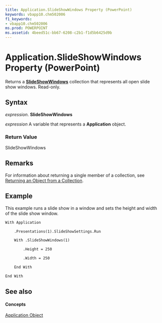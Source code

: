 ```yaml
---
title: Application.SlideShowWindows Property (PowerPoint)
keywords: vbapp10.chm502006
f1_keywords:
- vbapp10.chm502006
ms.prod: POWERPOINT
ms.assetid: 4beed51c-bb67-6208-c2b1-f1d5b6425d9b
---
```



# Application.SlideShowWindows Property (PowerPoint)

Returns a  **[SlideShowWindows](slideshowwindows-object-powerpoint.md)** collection that represents all open slide show windows. Read-only.


## Syntax

 _expression_. **SlideShowWindows**

 _expression_ A variable that represents a **Application** object.


### Return Value

SlideShowWindows


## Remarks

For information about returning a single member of a collection, see [Returning an Object from a Collection](return-objects-from-collections.md).


## Example

This example runs a slide show in a window and sets the height and width of the slide show window.


```vb
With Application

    .Presentations(1).SlideShowSettings.Run

    With .SlideShowWindows(1)

        .Height = 250

        .Width = 250

    End With

End With
```


## See also


#### Concepts


[Application Object](application-object-powerpoint.md)

